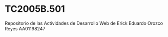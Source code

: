 # TC2005B.501
Repositorio de las Actividades de Desarrollo Web de Erick Eduardo Orozco Reyes AA01198247
